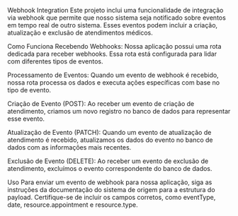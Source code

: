 Webhook Integration
Este projeto inclui uma funcionalidade de integração via webhook que permite que nosso sistema seja notificado sobre eventos em tempo real de outro sistema. Esses eventos podem incluir a criação, atualização e exclusão de atendimentos médicos.

Como Funciona
Recebendo Webhooks:
Nossa aplicação possui uma rota dedicada para receber webhooks. Essa rota está configurada para lidar com diferentes tipos de eventos.

Processamento de Eventos:
Quando um evento de webhook é recebido, nossa rota processa os dados e executa ações específicas com base no tipo de evento.

Criação de Evento (POST): Ao receber um evento de criação de atendimento, criamos um novo registro no banco de dados para representar esse evento.

Atualização de Evento (PATCH): Quando um evento de atualização de atendimento é recebido, atualizamos os dados do evento no banco de dados com as informações mais recentes.

Exclusão de Evento (DELETE): Ao receber um evento de exclusão de atendimento, excluímos o evento correspondente do banco de dados.

Uso
Para enviar um evento de webhook para nossa aplicação, siga as instruções da documentação do sistema de origem para a estrutura do payload. Certifique-se de incluir os campos corretos, como eventType, date, resource.appointment e resource.type.

